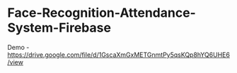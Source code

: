 # Face-Recognition-Attendance-System-Firebase
Demo - https://drive.google.com/file/d/1GscaXmGxMETGnmtPy5qsKQp8hYQ6UHE6/view
